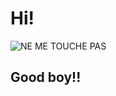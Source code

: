 # Hi!

![NE ME TOUCHE PAS](https://www.parcomega.ca/app/uploads/2022/02/E%CC%81te%CC%81-ani-sanglier-4.jpeg)

## Good boy!!
